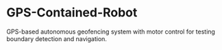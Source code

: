 # GPS-Contained-Robot
GPS-based autonomous geofencing system with motor control for testing boundary detection and navigation.
